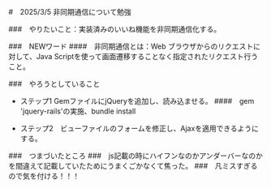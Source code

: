 #　2025/3/5 非同期通信について勉強

###　やりたいこと：実装済みのいいね機能を非同期通信化する。

###　NEWワード
####　非同期通信とは：Web ブラウザからのリクエストに対して、Java Scriptを使って画面遷移することなく指定されたリクエスト行うこと。

###　やろうとしていること
* ステップ1 GemファイルにjQueryを追加し、読み込ませる。
####　gem 'jquery-rails'の実施、bundle install

* ステップ2　ビューファイルのフォームを修正し、Ajaxを適用できるようにする。

###　つまづいたところ
###　js記載の時にハイフンなのかアンダーバーなのかを間違えて記載していたためにうまくごかなくて焦った。
###　凡ミスすぎるので気を付ける！！！
